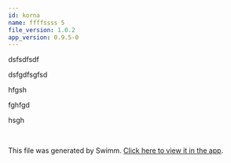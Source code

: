 ```yaml
---
id: korna
name: ffffssss 5
file_version: 1.0.2
app_version: 0.9.5-0
---
```


dsfsdfsdf

dsfgdfsgfsd

hfgsh

fghfgd

hsgh




<br/>

This file was generated by Swimm. [Click here to view it in the app](http://localhost:5000/repos/Z2l0aHViJTNBJTNBc3Rva2Utd2VhdGhlciUzQSUzQUFkZGllQ29oZW4=/docs/korna).